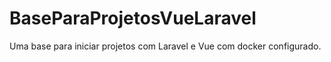 # BaseParaProjetosVueLaravel
Uma base para iniciar projetos com Laravel e Vue com docker configurado.
